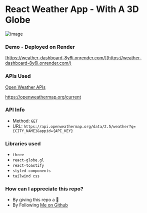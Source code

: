 # React Weather App - With A 3D Globe

![image](https://github.com/TanmayPShinde/react-weather-app/assets/62463484/8b248de6-bd46-4b07-a3cc-7945d54b14d0)


### Demo - Deployed on Render
[https://weather-dashboard-8y6i.onrender.com/](https://weather-dashboard-8y6i.onrender.com/)

### APIs Used
[Open Weather APIs](https://openweathermap.org/)

https://openweathermap.org/current

### API Info
* Method: `GET`
* URL: `https://api.openweathermap.org/data/2.5/weather?q={CITY_NAME}&appid={API_KEY}`

### Libraries used
* `three`
* `react-globe.gl`
* `react-toastify`
* `styled-components`
* `tailwind css`

### How can I appreciate this repo? ###

* By giving this repo a 🌟
* By Following [Me on Github](https://github.com/TanmayPShinde)
